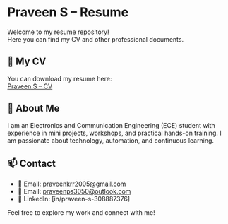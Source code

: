 # Praveen S – Resume

Welcome to my resume repository!  
Here you can find my CV and other professional documents.

## 📄 My CV
You can download my resume here:  
[Praveen S – CV](./Praveen_S_CV.pdf)

## 📂 About Me
I am an Electronics and Communication Engineering (ECE) student with experience in mini projects, workshops, and practical hands-on training. I am passionate about technology, automation, and continuous learning.

## 📫 Contact
- 📧 Email: praveenkrr2005@gmail.com
- 📧 Email: praveenps3050@outlook.com  
- 📱 LinkedIn: [in/praveen-s-308887376]

Feel free to explore my work and connect with me!
